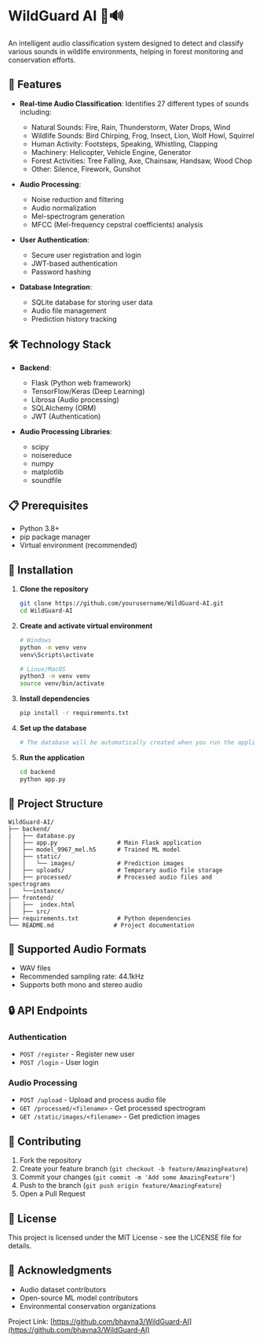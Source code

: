 # WildGuard AI 🌲🔊

An intelligent audio classification system designed to detect and classify various sounds in wildlife environments, helping in forest monitoring and conservation efforts.

## 🎯 Features

- **Real-time Audio Classification**: Identifies 27 different types of sounds including:
  - Natural Sounds: Fire, Rain, Thunderstorm, Water Drops, Wind
  - Wildlife Sounds: Bird Chirping, Frog, Insect, Lion, Wolf Howl, Squirrel
  - Human Activity: Footsteps, Speaking, Whistling, Clapping
  - Machinery: Helicopter, Vehicle Engine, Generator
  - Forest Activities: Tree Falling, Axe, Chainsaw, Handsaw, Wood Chop
  - Other: Silence, Firework, Gunshot

- **Audio Processing**:
  - Noise reduction and filtering
  - Audio normalization
  - Mel-spectrogram generation
  - MFCC (Mel-frequency cepstral coefficients) analysis

- **User Authentication**:
  - Secure user registration and login
  - JWT-based authentication
  - Password hashing

- **Database Integration**:
  - SQLite database for storing user data
  - Audio file management
  - Prediction history tracking

## 🛠️ Technology Stack

- **Backend**:
  - Flask (Python web framework)
  - TensorFlow/Keras (Deep Learning)
  - Librosa (Audio processing)
  - SQLAlchemy (ORM)
  - JWT (Authentication)

- **Audio Processing Libraries**:
  - scipy
  - noisereduce
  - numpy
  - matplotlib
  - soundfile

## 📋 Prerequisites

- Python 3.8+
- pip package manager
- Virtual environment (recommended)

## 🚀 Installation

1. **Clone the repository**
   ```bash
   git clone https://github.com/yourusername/WildGuard-AI.git
   cd WildGuard-AI
   ```

2. **Create and activate virtual environment**
   ```bash
   # Windows
   python -m venv venv
   venv\Scripts\activate

   # Linux/MacOS
   python3 -m venv venv
   source venv/bin/activate
   ```

3. **Install dependencies**
   ```bash
   pip install -r requirements.txt
   ```

4. **Set up the database**
   ```bash
   # The database will be automatically created when you run the application
   ```

5. **Run the application**
   ```bash
   cd backend
   python app.py
   ```

## 📁 Project Structure

```
WildGuard-AI/
├── backend/
|   ├── database.py 
│   ├── app.py                 # Main Flask application
│   ├── model_9967_mel.h5      # Trained ML model
│   ├── static/
│   │   └── images/            # Prediction images
│   ├── uploads/               # Temporary audio file storage
│   ├── processed/             # Processed audio files and spectrograms
│   └──instance/
├── frontend/
|   ├──  index.html
│   ├── src/
├── requirements.txt           # Python dependencies
└── README.md                 # Project documentation
```

## 🎵 Supported Audio Formats

- WAV files
- Recommended sampling rate: 44.1kHz
- Supports both mono and stereo audio

## 🔒 API Endpoints

### Authentication
- `POST /register` - Register new user
- `POST /login` - User login

### Audio Processing
- `POST /upload` - Upload and process audio file
- `GET /processed/<filename>` - Get processed spectrogram
- `GET /static/images/<filename>` - Get prediction images

## 🤝 Contributing

1. Fork the repository
2. Create your feature branch (`git checkout -b feature/AmazingFeature`)
3. Commit your changes (`git commit -m 'Add some AmazingFeature'`)
4. Push to the branch (`git push origin feature/AmazingFeature`)
5. Open a Pull Request

## 📝 License

This project is licensed under the MIT License - see the LICENSE file for details.

## 🙏 Acknowledgments

- Audio dataset contributors
- Open-source ML model contributors
- Environmental conservation organizations

Project Link: [https://github.com/bhavna3/WildGuard-AI](https://github.com/bhavna3/WildGuard-AI)

